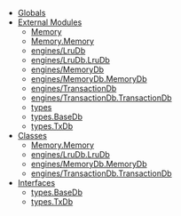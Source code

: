 * [Globals](globals.md)
* [External Modules]()
  * [Memory](modules/_memory_.md)
  * [Memory.Memory](classes/_memory_.memory.md)
  * [engines/LruDb](modules/_engines_lrudb_.md)
  * [engines/LruDb.LruDb](classes/_engines_lrudb_.lrudb.md)
  * [engines/MemoryDb](modules/_engines_memorydb_.md)
  * [engines/MemoryDb.MemoryDb](classes/_engines_memorydb_.memorydb.md)
  * [engines/TransactionDb](modules/_engines_transactiondb_.md)
  * [engines/TransactionDb.TransactionDb](classes/_engines_transactiondb_.transactiondb.md)
  * [types](modules/_types_.md)
  * [types.BaseDb](interfaces/_types_.basedb.md)
  * [types.TxDb](interfaces/_types_.txdb.md)
* [Classes]()
  * [Memory.Memory](classes/_memory_.memory.md)
  * [engines/LruDb.LruDb](classes/_engines_lrudb_.lrudb.md)
  * [engines/MemoryDb.MemoryDb](classes/_engines_memorydb_.memorydb.md)
  * [engines/TransactionDb.TransactionDb](classes/_engines_transactiondb_.transactiondb.md)
* [Interfaces]()
  * [types.BaseDb](interfaces/_types_.basedb.md)
  * [types.TxDb](interfaces/_types_.txdb.md)